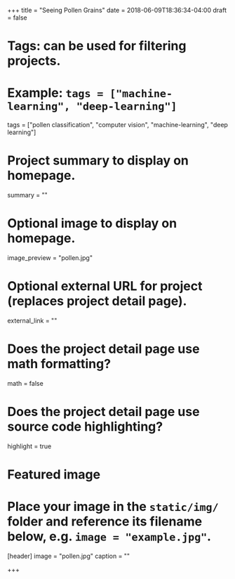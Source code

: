 +++
title = "Seeing Pollen Grains"
date = 2018-06-09T18:36:34-04:00
draft = false

# Tags: can be used for filtering projects.
# Example: `tags = ["machine-learning", "deep-learning"]`
tags = ["pollen classification", "computer vision", "machine-learning", "deep learning"]

# Project summary to display on homepage.
summary = ""

# Optional image to display on homepage.
image_preview = "pollen.jpg"

# Optional external URL for project (replaces project detail page).
external_link = ""

# Does the project detail page use math formatting?
math = false

# Does the project detail page use source code highlighting?
highlight = true

# Featured image
# Place your image in the `static/img/` folder and reference its filename below, e.g. `image = "example.jpg"`.
[header]
image = "pollen.jpg"
caption = ""

+++
